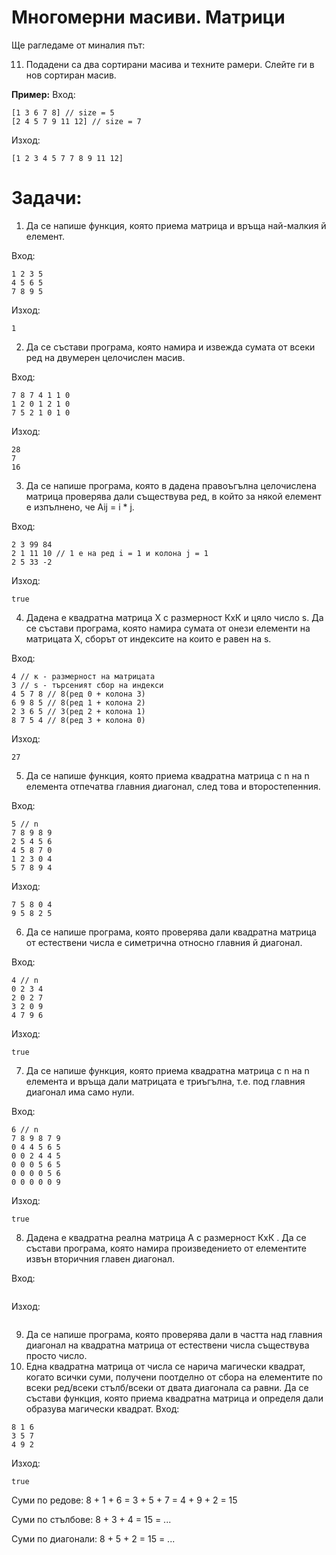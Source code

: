 # Многомерни масиви. Матрици
Ще рагледаме от миналия път:

11) Подадени са два сортирани масива и техните рамери. Слейте ги в нов сортиран масив.

**Пример:**
Вход:
```
[1 3 6 7 8] // size = 5
[2 4 5 7 9 11 12] // size = 7
```

Изход:
```
[1 2 3 4 5 7 7 8 9 11 12]
```

# Задачи:

1) Да се напише функция, която приема матрица и връща най-малкия й елемент.

Вход:
```
1 2 3 5
4 5 6 5
7 8 9 5
```
Изход:
```
1
```
2) Да се състави програма, която намира и извежда сумата от всеки ред на двумерен целочислен масив.

Вход:
```
7 8 7 4 1 1 0
1 2 0 1 2 1 0
7 5 2 1 0 1 0
```
Изход:
```
28
7
16
```
3) Да се напише програма, която в дадена правоъгълна целочислена матрица проверява дали съществува ред, в който за някой елемент е изпълнено, че Аij = i * j.

Вход:
```
2 3 99 84
2 1 11 10 // 1 е на ред i = 1 и колона j = 1
2 5 33 -2 
```
Изход:
```
true
```
4) Дадена е квадратна матрица Х с размерност КxК и цяло число s. Да се състави програма, която намира сумата от онези елементи на матрицата Х, сборът от индексите на които е равен на s.

Вход:
```
4 // к - размерност на матрицата
3 // s - търсеният сбор на индекси
4 5 7 8 // 8(ред 0 + колона 3)
6 9 8 5 // 8(ред 1 + колона 2)
2 3 6 5 // 3(ред 2 + колона 1)
8 7 5 4 // 8(ред 3 + колона 0)
```
Изход:
```
27
```
5) Да се напише функция, която приема квадратна матрица с n на n елемента отпечатва главния диагонал, след това и второстепенния.

Вход:
```
5 // n
7 8 9 8 9
2 5 4 5 6
4 5 8 7 0
1 2 3 0 4
5 7 8 9 4
```
Изход:
```
7 5 8 0 4
9 5 8 2 5
```
6) Да се напише програма, която проверява дали квадратна матрица от естествени числа е симетрична относно главния й диагонал.

Вход:
```
4 // n
0 2 3 4
2 0 2 7
3 2 0 9
4 7 9 6
```
Изход:
```
true
```
7) Да се напише функция, която приема квадратна матрица с n на n елемента и връща дали матрицата е триъгълна, т.е. под главния диагонал има само нули.

Вход:
```
6 // n
7 8 9 8 7 9
0 4 4 5 6 5
0 0 2 4 4 5
0 0 0 5 6 5
0 0 0 0 5 6
0 0 0 0 0 9
```
Изход:
```
true
```
8) Дадена е квадратна реална матрица А с размерност КxК . Да се състави програма, която намира произведението от елементите извън вторичния главен диагонал.

Вход:
```
```
Изход:
```
```
9) Да се напише програма, която проверява дали в частта над главния диагонал на квадратна матрица от естествени числа съществува просто число.
10) Една квадратна матрица от числа се нарича магически квадрат, когато всички суми, получени поотделно от сбора на елементите по всеки ред/всеки стълб/всеки от двата диагонала са равни. Да се състави функция, която приема квадратна матрица и определя дали образува магически квадрат.
Вход:
```
8 1 6
3 5 7
4 9 2
```
Изход:
```
true
```
Суми по редове: 8 + 1 + 6 = 3 + 5 + 7 = 4 + 9 + 2 = 15

Суми по стълбове: 8 + 3 + 4 = 15 = ...

Суми по диагонали: 8 + 5 + 2 = 15 = ...
